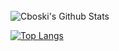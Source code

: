 <br>

<img align="center" src="https://github-readme-stats.vercel.app/api?username=Cboski&include_all_commits=true&count_private=true&show_icons=true&line_height=20&title_color=7A7ADB&icon_color=2234AE&text_color=D3D3D3&bg_color=0,000000,130F40" alt="Cboski's Github Stats">

</br>

[![Top Langs](https://github-readme-stats.vercel.app/api/top-langs/?username=Cboski&layout=compact&text_color=daf7dc&bg_color=151515)](https://github.com/Cboski/github-readme-stats)
